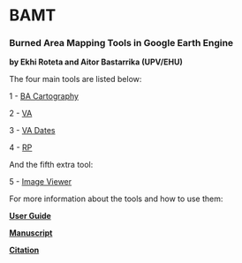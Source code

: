 # BAMT
### Burned Area Mapping Tools in Google Earth Engine

**by Ekhi Roteta and Aitor Bastarrika (UPV/EHU)**

The four main tools are listed below:

1 - [BA Cartography](https://code.earthengine.google.com/93012cd8ebc29f589f02acb1a80c097a)

2 - [VA](https://code.earthengine.google.com/d80c076c4fbb5ff308d888fc2c1def2b)

3 - [VA Dates](https://code.earthengine.google.com/df4719fc18017e211ebe4baaff2f5549)

4 - [RP](https://code.earthengine.google.com/b5a5034849109668fa8f7fe0c38dcd48)

And the fifth extra tool:

5 - [Image Viewer](https://code.earthengine.google.com/e8ff23518a2ec00c5e2c648c4251c403)

For more information about the tools and how to use them:

[**User Guide**](https://github.com/ekhiroteta/BAMT/blob/master/docs/BAMT_GEE_UserGuide_v1.6.pdf)

[**Manuscript**]()

[**Citation**]()

>
